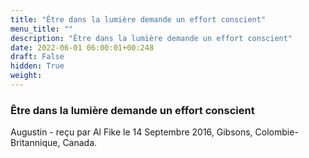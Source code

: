 ```yaml
---
title: "Être dans la lumière demande un effort conscient"
menu_title: ""
description: "Être dans la lumière demande un effort conscient"
date: 2022-06-01 06:00:01+00:248
draft: False
hidden: True
weight:
---
```

### Être dans la lumière demande un effort conscient

Augustin - reçu par Al Fike le 14 Septembre 2016, Gibsons, Colombie-Britannique, Canada.



